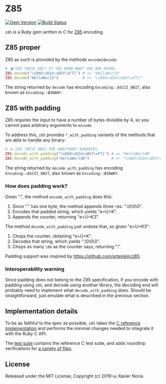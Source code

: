 # Z85

[![Gem Version](https://img.shields.io/gem/v/z85.svg?style=for-the-badge)](https://rubygems.org/gems/z85)
[![Build Status](https://img.shields.io/travis/com/fxn/z85.svg?style=for-the-badge&branch=master)](https://travis-ci.com/fxn/z85)

`z85` is a Ruby gem written in C for [Z85](https://rfc.zeromq.org/spec:32/Z85/) encoding.

## Z85 proper

Z85 as such is provided by the methods `encode`/`decode`:

```ruby
# 💣 USE THESE ONLY IF YOU KNOW WHAT YOU ARE DOING.
Z85.encode("\x86O\xD2o\xB5Y\xF7[") # => "HelloWorld"
Z85.decode("HelloWorld")           # => "\x86O\xD2o\xB5Y\xF7["
```

The string returned by `decode` has encoding `Encoding::ASCII_8BIT`, also known as `Encoding::BINARY`.

## Z85 with padding

Z85 requires the input to have a number of bytes divisible by 4, so you cannot pass arbitrary arguments to `encode`.

To address this, `z85` provides `*_with_padding` variants of the methods that are able to handle any binary:

```ruby
# 👍 USE THESE ONES FOR ARBITRARY BINARIES.
Z85.encode_with_padding("\x86O\xD2o\xB5Y\xF7[") # => "HelloWorld0"
Z85.decode_with_padding("HelloWorld0")          # => "\x86O\xD2o\xB5Y\xF7["
```

The string returned by `decode_with_padding` has encoding `Encoding::ASCII_8BIT`, also known as `Encoding::BINARY`.

### How does padding work?

Given ".", the method `encode_with_padding` does this:

1. Since "." has one byte, the method appends three `\0`s: ".\0\0\0".
2. Encodes that padded string, which yields "e=U>K".
3. Appends the counter, returning "e=U>K3".

The method `decode_with_padding` just undoes that, so given "e=U>K3":

1. Chops the counter, obtaining "e=U>K".
2. Decodes that string, which yields ".\0\0\0".
3. Chops as many `\0`s as the counter says, returning ".".

Padding support was inspired by https://github.com/artemkin/z85.

### Interoperability warning

Since padding does not belong to the Z85 specification, if you encode with padding using `z85`, and decode using another library, the decoding end will probably need to implement what `decode_with_padding` does. Should be straightforward, just emulate what is described in the previous section.

## Implementation details

To be as faithful to the spec as possible, `z85` takes the [C reference implementation](https://github.com/zeromq/rfc/blob/master/src/spec_32.c) and performs the minimal changes needed to integrate it with the Ruby C API.

The [test suite](https://github.com/fxn/z85/blob/master/test/lib/test_z85.rb) contains the reference C test suite, and adds roundtrip verifications for [a variety of files](https://github.com/fxn/z85/tree/master/test/fixtures).

## License

Released under the MIT License, Copyright (c) 2019–<i>ω</i> Xavier Noria.
